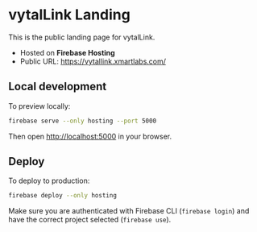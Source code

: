 
# vytalLink Landing

This is the public landing page for vytalLink.

- Hosted on **Firebase Hosting**
- Public URL: https://vytallink.xmartlabs.com/

## Local development

To preview locally:

```bash
firebase serve --only hosting --port 5000
```

Then open [http://localhost:5000](http://localhost:5000) in your browser.

## Deploy

To deploy to production:

```bash
firebase deploy --only hosting
```

Make sure you are authenticated with Firebase CLI (`firebase login`) and have the correct project selected (`firebase use`).
